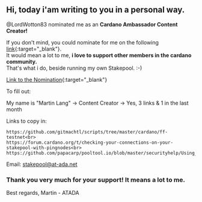 ## Hi, today i'am writing to you in a personal way. ##

@LordWotton83 nominated me as an **Cardano Ambassador Content Creator!**

If you don't mind, you could nominate for me on the following [link](https://cardanocommunity.typeform.com/to/koCLwW){:target="_blank"}.<br>
It would mean a lot to me, **i love to support other members in the cardano community.**<br>
That's what i do, beside running my own Stakepool. :-)

[Link to the Nomination](https://cardanocommunity.typeform.com/to/koCLwW){:target="_blank"}

To fill out:

My name is "Martin Lang" -> Content Creator -> Yes, 3 links & 1 in the last month

Links to copy in:
```
https://github.com/gitmachtl/scripts/tree/master/cardano/ff-testnet<br>
https://forum.cardano.org/t/checking-your-connections-on-your-stakepool-with-pingnodes<br>
https://github.com/papacarp/pooltool.io/blob/master/securityhelp/Using_SSH_Tunnel_or_Tor_for_Pooltool.pdf
```

Email: stakepool@at-ada.net

### Thank you very much for your support! It means a lot to me. ###

Best regards,
 Martin - ATADA

